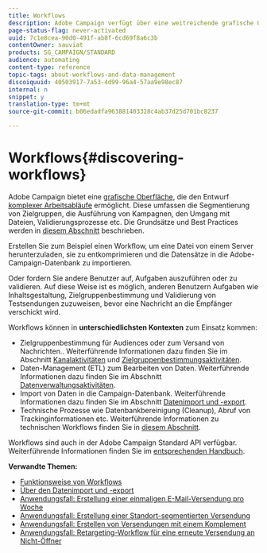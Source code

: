 ```yaml
---
title: Workflows
description: Adobe Campaign verfügt über eine weitreichende grafische Umgebung, in der Prozesse konzipiert und automatisiert werden können.
page-status-flag: never-activated
uuid: 7c1e8cea-90d0-491f-ab8f-6cd69f8a6c3b
contentOwner: sauviat
products: SG_CAMPAIGN/STANDARD
audience: automating
content-type: reference
topic-tags: about-workflows-and-data-management
discoiquuid: 40503917-7a53-4d99-96a4-57aa9e98ec87
internal: n
snippet: y
translation-type: tm+mt
source-git-commit: b06edadfa963881403328c4ab37d25d701bc8237

---
```



# Workflows{#discovering-workflows}

Adobe Campaign bietet eine [grafische Oberfläche](../../automating/using/workflow-interface.md), die den Entwurf [komplexer Arbeitsabläufe](../../automating/using/workflow-operating-principles.md) ermöglicht. Diese umfassen die Segmentierung von Zielgruppen, die Ausführung von Kampagnen, den Umgang mit Dateien, Validierungsprozesse etc. Die Grundsätze und Best Practices werden in [diesem Abschnitt](../../automating/using/building-a-workflow.md) beschrieben.

Erstellen Sie zum Beispiel einen Workflow, um eine Datei von einem Server herunterzuladen, sie zu entkomprimieren und die Datensätze in die Adobe-Campaign-Datenbank zu importieren.

Oder fordern Sie andere Benutzer auf, Aufgaben auszuführen oder zu validieren. Auf diese Weise ist es möglich, anderen Benutzern Aufgaben wie Inhaltsgestaltung, Zielgruppenbestimmung und Validierung von Testsendungen zuzuweisen, bevor eine Nachricht an die Empfänger verschickt wird.

Workflows können in **unterschiedlichsten Kontexten** zum Einsatz kommen:

* Zielgruppenbestimmung für Audiences oder zum Versand von Nachrichten.. Weiterführende Informationen dazu finden Sie im Abschnitt [Kanalaktivitäten](../../automating/using/about-channel-activities.md) und [Zielgruppenbestimmungsaktivitäten](../../automating/using/about-targeting-activities.md).
* Daten-Management (ETL) zum Bearbeiten von Daten. Weiterführende Informationen dazu finden Sie im Abschnitt [Datenverwaltungsaktivitäten](../../automating/using/about-data-management-activities.md).
* Import von Daten in die Campaign-Datenbank. Weiterführende Informationen dazu finden Sie im Abschnitt [Datenimport und -export](../../automating/using/about-data-import-and-export.md).
* Technische Prozesse wie Datenbankbereinigung (Cleanup), Abruf von Trackinginformationen etc. Weiterführende Informationen zu technischen Workflows finden Sie in [diesem Abschnitt](../../administration/using/technical-workflows.md).

Workflows sind auch in der Adobe Campaign Standard API verfügbar. Weiterführende Informationen finden Sie im [entsprechenden Handbuch](../../api/using/managing-workflows.md).

**Verwandte Themen:**

* [Funktionsweise von Workflows](../../automating/using/workflow-operating-principles.md)
* [Über den Datenimport und -export](../../automating/using/about-data-import-and-export.md)
* [Anwendungsfall: Erstellung einer einmaligen E-Mail-Versendung pro Woche](../../automating/using/workflow-weekly-offer.md)
* [Anwendungsfall: Erstellung einer Standort-segmentierten Versendung](../../automating/using/workflow-segmentation-location.md)
* [Anwendungsfall: Erstellen von Versendungen mit einem Komplement](../../automating/using/workflow-created-query-with-complement.md)
* [Anwendungsfall: Retargeting-Workflow für eine erneute Versendung an Nicht-Öffner](../../automating/using/workflow-cross-channel-retargeting.md)
